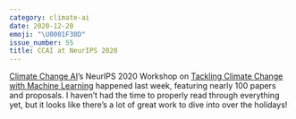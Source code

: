 ```yaml
---
category: climate-ai
date: 2020-12-20
emoji: "\U0001F30D"
issue_number: 55
title: CCAI at NeurIPS 2020
---
```


[Climate Change AI](https://www.climatechange.ai/?utm_campaign=Dynamically%20Typed&utm_medium=email&utm_source=Revue%20newsletter)’s NeurIPS 2020 Workshop on [Tackling Climate Change with Machine Learning](https://www.climatechange.ai/events/neurips2020?utm_campaign=Dynamically%20Typed&utm_medium=email&utm_source=Revue%20newsletter) happened last week, featuring nearly 100 papers and proposals.
I haven’t had the time to properly read through everything yet, but it looks like there’s a lot of great work to dive into over the holidays!